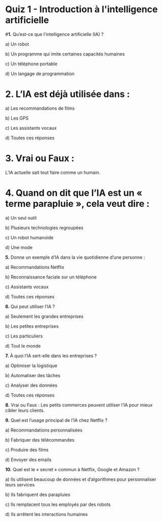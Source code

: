 # Quiz 1 - Introduction à l'intelligence artificielle

#**1.** Qu’est-ce que l’intelligence artificielle (IA) ?

a) Un robot

b) Un programme qui imite certaines capacités humaines

c) Un téléphone portable

d) Un langage de programmation

# **2.** L’IA est déjà utilisée dans :

a) Les recommandations de films

b) Les GPS

c) Les assistants vocaux

d) Toutes ces réponses

# **3.** Vrai ou Faux :
L’IA actuelle sait tout faire comme un humain.

# **4.** Quand on dit que l’IA est un « terme parapluie », cela veut dire :

a) Un seul outil

b) Plusieurs technologies regroupées

c) Un robot humanoïde

d) Une mode

**5.** Donne un exemple d’IA dans la vie quotidienne d’une personne :

a) Recommandations Netflix

b) Reconnaissance faciale sur un téléphone

c) Assistants vocaux

d) Toutes ces réponses

**6.** Qui peut utiliser l’IA ?

a) Seulement les grandes entreprises

b) Les petites entreprises

c) Les particuliers

d) Tout le monde

**7.** À quoi l’IA sert-elle dans les entreprises ?

a) Optimiser la logistique

b) Automatiser des tâches

c) Analyser des données

d) Toutes ces réponses

**8.** Vrai ou Faux :
Les petits commerces peuvent utiliser l’IA pour mieux cibler leurs clients.

**9.** Quel est l’usage principal de l’IA chez Netflix ?

a) Recommandations personnalisées

b) Fabriquer des télécommandes

c) Produire des films

d) Envoyer des emails

**10.** Quel est le « secret » commun à Netflix, Google et Amazon ?

a) Ils utilisent beaucoup de données et d’algorithmes pour personnaliser leurs services

b) Ils fabriquent des parapluies

c) Ils remplacent tous les employés par des robots

d) Ils arrêtent les interactions humaines

